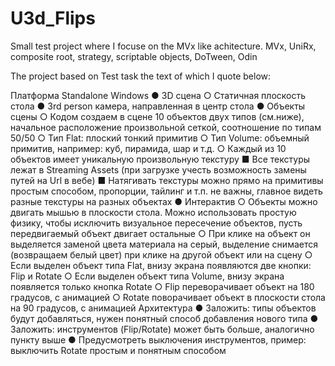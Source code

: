 # U3d_Flips

Small test project where I focuse on the MVx like achitecture.
MVx, UniRx, composite root, strategy, scriptable objects, DoTween, Odin

The project based on Test task the text of which I quote below:

Платформа Standalone Windows
● 3D сцена
○ Статичная плоскость стола
● 3rd person камера, направленная в центр стола
● Объекты сцены
○ Кодом создаем в сцене 10 объектов двух типов (см.ниже), начальное
расположение произвольной сеткой, соотношение по типам 50/50
○ Тип Flat: плоский тонкий примитив
○ Тип Volume: объемный примитив, например: куб, пирамида, шар и т.д.
○ Каждый из 10 объектов имеет уникальную произвольную текстуру
■ Все текстуры лежат в Streaming Assets (при загрузке учесть
возможность замены путей на Url в вебе)
■ Натягивать текстуры можно прямо на примитивы простым
способом, пропорции, тайлинг и т.п. не важны, главное видеть
разные текстуры на разных объектах
● Интерактив
○ Объекты можно двигать мышью в плоскости стола. Можно использовать
простую физику, чтобы исключить визуальное пересечение объектов,
пусть передвигаемый объект двигает остальные
○ При клике на объект он выделяется заменой цвета материала на серый,
выделение снимается (возвращаем белый цвет) при клике на другой
объект или на сцену
○ Если выделен объект типа Flat, внизу экрана появляются две кнопки: Flip
и Rotate
○ Если выделен объект типа Volume, внизу экрана появляется только
кнопка Rotate
○ Flip переворачивает объект на 180 градусов, с анимацией
○ Rotate поворачивает объект в плоскости стола на 90 градусов, с
анимацией
Архитектура
● Заложить: типы объектов будут добавляться, нужен понятный способ
добавления нового типа
● Заложить: инструментов (Flip/Rotate) может быть больше, аналогично пункту
выше
● Предусмотреть выключения инструментов, пример: выключить Rotate простым
и понятным способом
